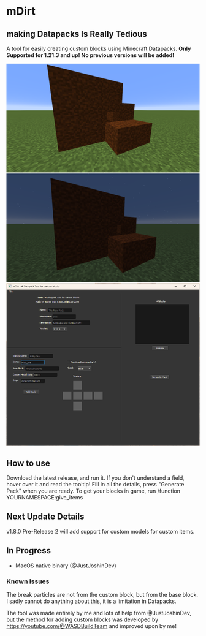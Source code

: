 # mDirt
## making Datapacks Is Really Tedious

A tool for easily creating custom blocks using Minecraft Datapacks.
**Only Supported for 1.21.3 and up! No previous versions will be added!**

![alt text](https://github.com/TheJupiterDev/Blockker/blob/main/lib/2024-10-24_16.08.13.png)
![alt text](https://github.com/TheJupiterDev/Blockker/blob/main/lib/2024-10-24_16.08.35.png)
![alt text](https://github.com/TheJupiterDev/mDirt/blob/main/lib/ui.png)


## How to use
Download the latest release, and run it.
If you don't understand a field, hover over it and read the tooltip!
Fill in all the details, press "Generate Pack" when you are ready.
To get your blocks in game, run /function YOURNAMESPACE:give_items

## Next Update Details
v1.8.0 Pre-Release 2 will add support for custom models for custom items.

## In Progress
- MacOS native binary (@JustJoshinDev)

### Known Issues
The break particles are not from the custom block, but from the base block. I sadly cannot do anything about this, it is a limitation in Datapacks.

The tool was made entirely by me and lots of help from @JustJoshinDev, but the method for adding custom blocks was developed by https://youtube.com/@WASDBuildTeam and improved upon by me!
